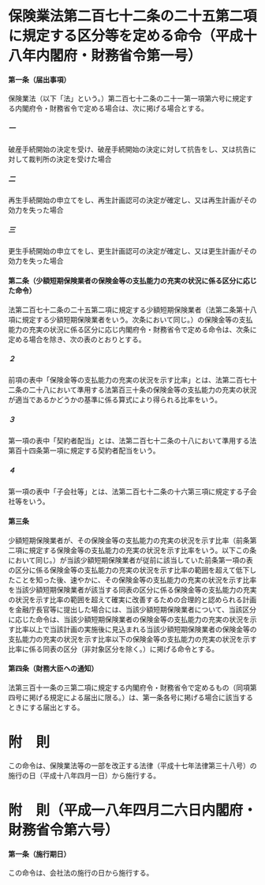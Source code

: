 # 保険業法第二百七十二条の二十五第二項に規定する区分等を定める命令（平成十八年内閣府・財務省令第一号）
#### 第一条（届出事項）
保険業法（以下「法」という。）第二百七十二条の二十一第一項第六号に規定する内閣府令・財務省令で定める場合は、次に掲げる場合とする。
##### 一
破産手続開始の決定を受け、破産手続開始の決定に対して抗告をし、又は抗告に対して裁判所の決定を受けた場合
##### 二
再生手続開始の申立てをし、再生計画認可の決定が確定し、又は再生計画がその効力を失った場合
##### 三
更生手続開始の申立てをし、更生計画認可の決定が確定し、又は更生計画がその効力を失った場合
#### 第二条（少額短期保険業者の保険金等の支払能力の充実の状況に係る区分に応じた命令）
法第二百七十二条の二十五第二項に規定する少額短期保険業者（法第二条第十八項に規定する少額短期保険業者をいう。次条において同じ。）の保険金等の支払能力の充実の状況に係る区分に応じ内閣府令・財務省令で定める命令は、次条に定める場合を除き、次の表のとおりとする。
##### ２
前項の表中「保険金等の支払能力の充実の状況を示す比率」とは、法第二百七十二条の二十八において準用する法第百三十条の保険金等の支払能力の充実の状況が適当であるかどうかの基準に係る算式により得られる比率をいう。
##### ３
第一項の表中「契約者配当」とは、法第二百七十二条の十八において準用する法第百十四条第一項に規定する契約者配当をいう。
##### ４
第一項の表中「子会社等」とは、法第二百七十二条の十六第三項に規定する子会社等をいう。
#### 第三条
少額短期保険業者が、その保険金等の支払能力の充実の状況を示す比率（前条第二項に規定する保険金等の支払能力の充実の状況を示す比率をいう。以下この条において同じ。）が当該少額短期保険業者が従前に該当していた前条第一項の表の区分に係る保険金等の支払能力の充実の状況を示す比率の範囲を超えて低下したことを知った後、速やかに、その保険金等の支払能力の充実の状況を示す比率を当該少額短期保険業者が該当する同表の区分に係る保険金等の支払能力の充実の状況を示す比率の範囲を超えて確実に改善するための合理的と認められる計画を金融庁長官等に提出した場合には、当該少額短期保険業者について、当該区分に応じた命令は、当該少額短期保険業者の保険金等の支払能力の充実の状況を示す比率以上で当該計画の実施後に見込まれる当該少額短期保険業者の保険金等の支払能力の充実の状況を示す比率以下の保険金等の支払能力の充実の状況を示す比率に係る同表の区分（非対象区分を除く。）に掲げる命令とする。
#### 第四条（財務大臣への通知）
法第三百十一条の三第二項に規定する内閣府令・財務省令で定めるもの（同項第四号に掲げる規定による届出に限る。）は、第一条各号に掲げる場合に該当するときにする届出とする。
# 附　則
この命令は、保険業法等の一部を改正する法律（平成十七年法律第三十八号）の施行の日（平成十八年四月一日）から施行する。
# 附　則（平成一八年四月二六日内閣府・財務省令第六号）
#### 第一条（施行期日）
この命令は、会社法の施行の日から施行する。
